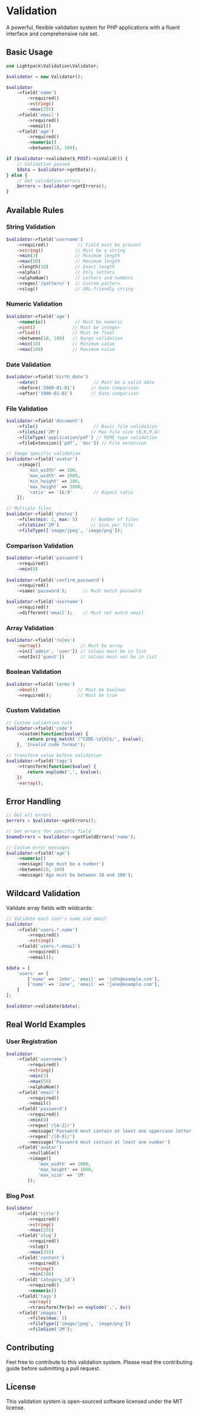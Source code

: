 # Validation

A powerful, flexible validation system for PHP applications with a fluent interface and comprehensive rule set.

## Basic Usage

```php
use Lightpack\Validation\Validator;

$validator = new Validator();

$validator
    ->field('name')
        ->required()
        ->string()
        ->max(255)
    ->field('email')
        ->required()
        ->email()
    ->field('age')
        ->required()
        ->numeric()
        ->between(18, 100);

if ($validator->validate($_POST)->isValid()) {
    // Validation passed
    $data = $validator->getData();
} else {
    // Get validation errors
    $errors = $validator->getErrors();
}
```

## Available Rules

### String Validation
```php
$validator->field('username')
    ->required()           // Field must be present
    ->string()            // Must be a string
    ->min(3)              // Minimum length
    ->max(50)             // Maximum length
    ->length(10)          // Exact length
    ->alpha()             // Only letters
    ->alphaNum()          // Letters and numbers
    ->regex('/pattern/')  // Custom pattern
    ->slug()              // URL-friendly string
```

### Numeric Validation
```php
$validator->field('age')
    ->numeric()           // Must be numeric
    ->int()              // Must be integer
    ->float()            // Must be float
    ->between(18, 100)   // Range validation
    ->min(18)            // Minimum value
    ->max(100)           // Maximum value
```

### Date Validation
```php
$validator->field('birth_date')
    ->date()                     // Must be a valid date
    ->before('2000-01-01')      // Date comparison
    ->after('1900-01-01')       // Date comparison
```

### File Validation
```php
$validator->field('document')
    ->file()                     // Basic file validation
    ->fileSize('2M')            // Max file size (B,K,M,G)
    ->fileType('application/pdf') // MIME type validation
    ->fileExtension(['pdf', 'doc']) // File extension

// Image specific validation
$validator->field('avatar')
    ->image([
        'min_width' => 100,
        'max_width' => 1000,
        'min_height' => 100,
        'max_height' => 1000,
        'ratio' => '16:9'        // Aspect ratio
    ]);

// Multiple files
$validator->field('photos')
    ->files(min: 1, max: 5)     // Number of files
    ->fileSize('2M')            // Size per file
    ->fileType(['image/jpeg', 'image/png']);
```

### Comparison Validation
```php
$validator->field('password')
    ->required()
    ->min(8)
    
$validator->field('confirm_password')
    ->required()
    ->same('password');      // Must match password

$validator->field('username')
    ->required()
    ->different('email');    // Must not match email
```

### Array Validation
```php
$validator->field('roles')
    ->array()               // Must be array
    ->in(['admin', 'user']) // Values must be in list
    ->notIn(['guest'])      // Values must not be in list
```

### Boolean Validation
```php
$validator->field('terms')
    ->bool()               // Must be boolean
    ->required();          // Must be true
```

### Custom Validation
```php
// Custom validation rule
$validator->field('code')
    ->custom(function($value) {
        return preg_match('/^CODE-\d{6}$/', $value);
    }, 'Invalid code format');

// Transform value before validation
$validator->field('tags')
    ->transform(function($value) {
        return explode(',', $value);
    })
    ->array();
```

## Error Handling

```php
// Get all errors
$errors = $validator->getErrors();

// Get errors for specific field
$nameErrors = $validator->getFieldErrors('name');

// Custom error messages
$validator->field('age')
    ->numeric()
    ->message('Age must be a number')
    ->between(18, 100)
    ->message('Age must be between 18 and 100');
```

## Wildcard Validation

Validate array fields with wildcards:

```php
// Validate each user's name and email
$validator
    ->field('users.*.name')
        ->required()
        ->string()
    ->field('users.*.email')
        ->required()
        ->email();

$data = [
    'users' => [
        ['name' => 'John', 'email' => 'john@example.com'],
        ['name' => 'Jane', 'email' => 'jane@example.com'],
    ]
];

$validator->validate($data);
```

## Real World Examples

### User Registration
```php
$validator
    ->field('username')
        ->required()
        ->string()
        ->min(3)
        ->max(50)
        ->alphaNum()
    ->field('email')
        ->required()
        ->email()
    ->field('password')
        ->required()
        ->min(8)
        ->regex('/[A-Z]/')
        ->message('Password must contain at least one uppercase letter')
        ->regex('/[0-9]/')
        ->message('Password must contain at least one number')
    ->field('avatar')
        ->nullable()
        ->image([
            'max_width' => 1000,
            'max_height' => 1000,
            'max_size' => '1M'
        ]);
```

### Blog Post
```php
$validator
    ->field('title')
        ->required()
        ->string()
        ->max(255)
    ->field('slug')
        ->required()
        ->slug()
        ->max(255)
    ->field('content')
        ->required()
        ->string()
        ->min(100)
    ->field('category_id')
        ->required()
        ->numeric()
    ->field('tags')
        ->array()
        ->transform(fn($v) => explode(',', $v))
    ->field('images')
        ->files(max: 5)
        ->fileType(['image/jpeg', 'image/png'])
        ->fileSize('2M');
```

## Contributing

Feel free to contribute to this validation system. Please read the contributing guide before submitting a pull request.

## License

This validation system is open-sourced software licensed under the MIT license.
